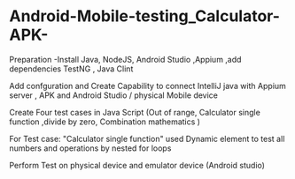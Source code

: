# Android-Mobile-testing_Calculator-APK-
Preparation 
-Install Java, NodeJS, Android Studio ,Appium ,add dependencies TestNG , Java Clint

Add confguration and Create Capability to connect IntelliJ java with Appium server , APK and  Android Studio / physical Mobile device

Create Four test cases in Java Script (Out of range, Calculator single function ,divide by zero, Combination
mathematics )

For Test case: "Calculator single function" used Dynamic element to test all numbers and operations by
nested for loops

Perform Test on physical device and emulator device (Android studio)

